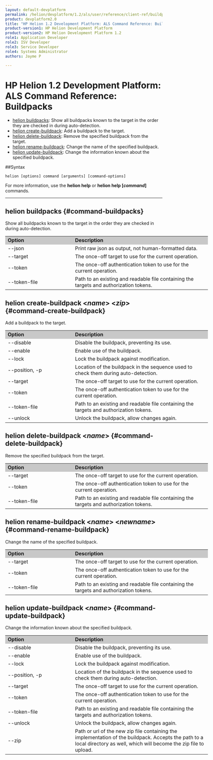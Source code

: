 ```yaml
---
layout: default-devplatform
permalink: /helion/devplatform/1.2/als/user/reference/client-ref/buildpacks/
product: devplatform2.0
title: "HP Helion 1.2 Development Platform: ALS Command Reference: Buildpacks"
product-version1: HP Helion Development Platform
product-version2: HP Helion Development Platform 1.2
role1: Application Developer 
role2: ISV Developer
role3: Service Developer
role4: Systems Administrator
authors: Jayme P

---
```

<!--UNDER REVISION-->

# HP Helion 1.2 Development Platform: ALS Command Reference: Buildpacks

- [helion buildpacks](#command-buildpacks): Show all buildpacks known to the target in the order they are checked in during auto-detection.
- [helion create-buildpack](#command-create-buildpack): Add a buildpack to the target.
- [helion delete-buildpack](#command-delete-buildpack): Remove the specified buildpack from the target.
- [helion rename-buildpack](#command-rename-buildpack): Change the name of the specified buildpack.
- [helion update-buildpack](#command-update-buildpack): Change the information known about the specified buildpack.

##Syntax

	helion [options] command [arguments] [command-options]
For more information, use the **helion help** or **helion help [*command*]** commands.

<hr />
      
## helion buildpacks {#command-buildpacks}   
Show all buildpacks known to the target in the order they are checked in during auto-detection.

<table style="text-align: left; vertical-align: top; width:650px;">
<tr style="background-color: #C8C8C8;">
<td style="width: 200px;"><b>Option</b></td><td><b>Description</b></td>
</tr><tr><td>--json</td><td>Print raw json as output, not human-formatted data.</td></tr>
<tr><td>--target</td>
<td>The once-off target to use for the current operation.</td>
</tr>    <tr><td>--token</td>
<td>The once-off authentication token to use for the current
operation.</td>
</tr>    <tr><td>--token-file</td>
<td>Path to an existing and readable file containing the targets and
authorization tokens.</td>
</tr>
</table>

## helion create-buildpack <*name*> <*zip*> {#command-create-buildpack}     
Add a buildpack to the target.
    
<table style="text-align: left; vertical-align: top; width:650px;">
<tr style="background-color: #C8C8C8;">
<td style="width: 200px;"><b>Option</b></td><td><b>Description</b></td>
<tr><td>--disable</td><td>Disable the buildpack, preventing its use.</td></tr>
<tr><td>--enable</td><td>Enable use of the buildpack.</td></tr>
<tr><td>--lock</td><td>Lock the buildpack against modification.</td></tr>
<tr><td>--position, -p</td><td>Location of the buildpack in the sequence used to check them during auto-detection.</td></tr>
<tr><td>--target</td>
<td>The once-off target to use for the current operation.</td>
</tr>    <tr><td>--token</td>
<td>The once-off authentication token to use for the current
operation.</td>
</tr>    <tr><td>--token-file</td>
<td>Path to an existing and readable file containing the targets and
authorization tokens.</td>
</tr>
<tr><td>--unlock</td><td>Unlock the buildpack, allow changes again.</td></tr>
</table>

## helion delete-buildpack <*name*> {#command-delete-buildpack}    
Remove the specified buildpack from the target.

<table style="text-align: left; vertical-align: top; width:650px;">
<tr style="background-color: #C8C8C8;">
<td style="width: 200px;"><b>Option</b></td><td><b>Description</b></td>
<tr><td>--target</td>
<td>The once-off target to use for the current operation.</td>
</tr>    <tr><td>--token</td>
<td>The once-off authentication token to use for the current
operation.</td>
</tr>    <tr><td>--token-file</td>
<td>Path to an existing and readable file containing the targets and
authorization tokens.</td>
</tr>
</table>

## helion rename-buildpack <*name*> <*newname*> {#command-rename-buildpack}     
Change the name of the specified buildpack.

<table style="text-align: left; vertical-align: top; width:650px;">
<tr style="background-color: #C8C8C8;">
<td style="width: 200px;"><b>Option</b></td><td><b>Description</b></td>
<tr><td>--target</td>
<td>The once-off target to use for the current operation.</td>
</tr>    <tr><td>--token</td>
<td>The once-off authentication token to use for the current
operation.</td>
</tr>    <tr><td>--token-file</td>
<td>Path to an existing and readable file containing the targets and
authorization tokens.</td>
</tr>
</table>

## helion update-buildpack <*name*> {#command-update-buildpack}     
Change the information known about the specified buildpack.

<table style="text-align: left; vertical-align: top; width:650px;">
<tr style="background-color: #C8C8C8;">
<td style="width: 200px;"><b>Option</b></td><td><b>Description</b></td>
<tr><td>--disable</td><td>Disable the buildpack, preventing its use.</td></tr>
<tr><td>--enable</td><td>Enable use of the buildpack.</td></tr>
<tr><td>--lock</td><td>Lock the buildpack against modification.</td></tr>
<tr><td>--position, -p</td><td>Location of the buildpack in the sequence used to check them during auto-detection.</td></tr><tr><td>--target</td>
<td>The once-off target to use for the current operation.</td>
</tr>    <tr><td>--token</td>
<td>The once-off authentication token to use for the current
operation.</td>
</tr>    <tr><td>--token-file</td>
<td>Path to an existing and readable file containing the targets and
authorization tokens.</td>
</tr>
<tr><td>--unlock</td><td>Unlock the buildpack, allow changes again.</td></tr>
<tr><td>--zip</td><td>Path or url of the new zip file containing the implementation of the buildpack. Accepts the path to a local directory as well, which will become the zip file to upload.</td></tr>
</table>
